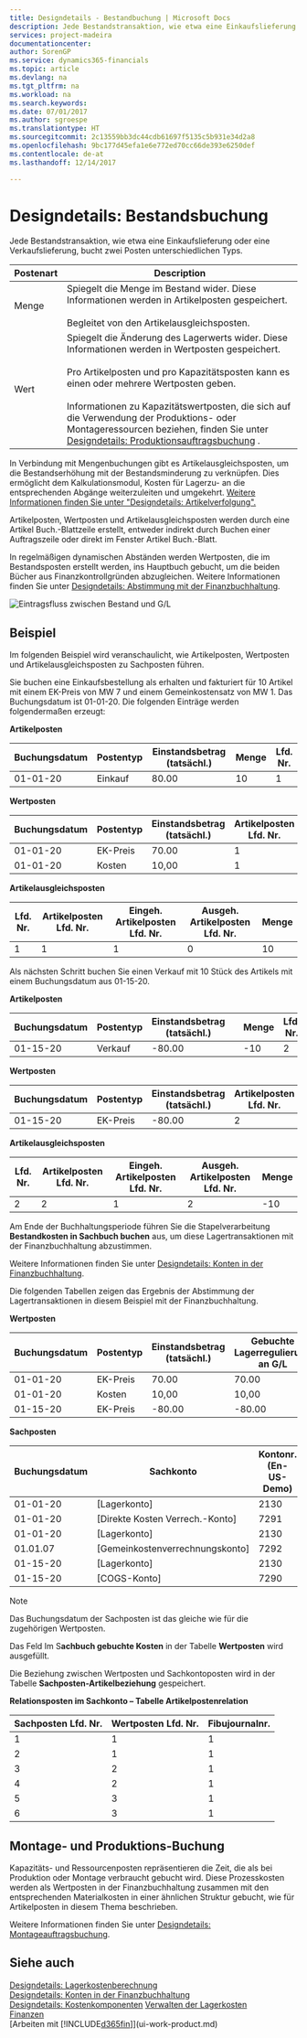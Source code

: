 ```yaml
---
title: Designdetails - Bestandbuchung | Microsoft Docs
description: Jede Bestandstransaktion, wie etwa eine Einkaufslieferung oder eine Verkaufslieferung, bucht zwei Posten unterschiedlichen Typs.
services: project-madeira
documentationcenter: 
author: SorenGP
ms.service: dynamics365-financials
ms.topic: article
ms.devlang: na
ms.tgt_pltfrm: na
ms.workload: na
ms.search.keywords: 
ms.date: 07/01/2017
ms.author: sgroespe
ms.translationtype: HT
ms.sourcegitcommit: 2c13559bb3dc44cdb61697f5135c5b931e34d2a8
ms.openlocfilehash: 9bc177d45efa1e6e772ed70cc66de393e6250def
ms.contentlocale: de-at
ms.lasthandoff: 12/14/2017

---
```

# <a name="design-details-inventory-posting"></a>Designdetails: Bestandsbuchung
Jede Bestandstransaktion, wie etwa eine Einkaufslieferung oder eine Verkaufslieferung, bucht zwei Posten unterschiedlichen Typs.  

|Postenart|Description|  
|----------------|---------------------------------------|  
|Menge|Spiegelt die Menge im Bestand wider. Diese Informationen werden in Artikelposten gespeichert.<br /><br /> Begleitet von den Artikelausgleichsposten.|  
|Wert|Spiegelt die Änderung des Lagerwerts wider. Diese Informationen werden in Wertposten gespeichert.<br /><br /> Pro Artikelposten und pro Kapazitätsposten kann es einen oder mehrere Wertposten geben.<br /><br /> Informationen zu Kapazitätswertposten, die sich auf die Verwendung der Produktions- oder Montageressourcen beziehen, finden Sie unter [Designdetails: Produktionsauftragsbuchung](design-details-production-order-posting.md) .|  

 In Verbindung mit Mengenbuchungen gibt es Artikelausgleichsposten, um die Bestandserhöhung mit der Bestandsminderung zu verknüpfen. Dies ermöglicht dem Kalkulationsmodul, Kosten für Lagerzu- an die entsprechenden Abgänge weiterzuleiten und umgekehrt. [Weitere Informationen finden Sie unter "Designdetails: Artikelverfolgung".](design-details-item-application.md)  

 Artikelposten, Wertposten und Artikelausgleichsposten werden durch eine Artikel Buch.-Blattzeile erstellt, entweder indirekt durch Buchen einer Auftragszeile oder direkt im Fenster Artikel Buch.-Blatt.  

 In regelmäßigen dynamischen Abständen werden Wertposten, die im Bestandsposten erstellt werden, ins Hauptbuch gebucht, um die beiden Bücher aus Finanzkontrollgründen abzugleichen. Weitere Informationen finden Sie unter [Designdetails: Abstimmung mit der Finanzbuchhaltung](design-details-reconciliation-with-the-general-ledger.md).  

 ![Eintragsfluss zwischen Bestand und G&#47;L](media/design_details_inventory_costing_1_entry_flow.png "design_details_inventory_costing_1_entry_flow")  

## <a name="example"></a>Beispiel  
 Im folgenden Beispiel wird veranschaulicht, wie Artikelposten, Wertposten und Artikelausgleichsposten zu Sachposten führen.  

 Sie buchen eine Einkaufsbestellung als erhalten und fakturiert für 10 Artikel mit einem EK-Preis von MW 7 und einem Gemeinkostensatz von MW 1. Das Buchungsdatum ist 01-01-20. Die folgenden Einträge werden folgendermaßen erzeugt:  

 **Artikelposten**  

|Buchungsdatum|Postentyp|Einstandsbetrag (tatsächl.)|Menge|Lfd. Nr.|  
|------------------|----------------|----------------------------|--------------|---------------|  
|01-01-20|Einkauf|80.00|10|1|  

 **Wertposten**  

|Buchungsdatum|Postentyp|Einstandsbetrag (tatsächl.)|Artikelposten Lfd. Nr.|Lfd. Nr.|  
|------------------|----------------|----------------------------|---------------------------|---------------|  
|01-01-20|EK-Preis|70.00|1|1|  
|01-01-20|Kosten|10,00|1|2|  

 **Artikelausgleichsposten**  

|Lfd. Nr.|Artikelposten Lfd. Nr.|Eingeh. Artikelposten Lfd. Nr.|Ausgeh. Artikelposten Lfd. Nr.|Menge|  
|---------------|---------------------------|----------------------------|-----------------------------|--------------|  
|1|1|1|0|10|  

 Als nächsten Schritt buchen Sie einen Verkauf mit 10 Stück des Artikels mit einem Buchungsdatum aus 01-15-20.  

 **Artikelposten**  

|Buchungsdatum|Postentyp|Einstandsbetrag (tatsächl.)||Menge|Lfd. Nr.|  
|------------------|----------------|----------------------------|-|--------------|---------------|  
|01-15-20|Verkauf|-80.00||-10|2|  

 **Wertposten**  

|Buchungsdatum|Postentyp|Einstandsbetrag (tatsächl.)|Artikelposten Lfd. Nr.|Lfd. Nr.|  
|------------------|----------------|----------------------------|---------------------------|---------------|  
|01-15-20|EK-Preis|-80.00|2|3|  

 **Artikelausgleichsposten**  

|Lfd. Nr.|Artikelposten Lfd. Nr.|Eingeh. Artikelposten Lfd. Nr.|Ausgeh. Artikelposten Lfd. Nr.|Menge|  
|---------------|---------------------------|----------------------------|-----------------------------|--------------|  
|2|2|1|2|-10|  

 Am Ende der Buchhaltungsperiode führen Sie die Stapelverarbeitung **Bestandkosten in Sachbuch buchen** aus, um diese Lagertransaktionen mit der Finanzbuchhaltung abzustimmen.  

 Weitere Informationen finden Sie unter [Designdetails: Konten in der Finanzbuchhaltung](design-details-accounts-in-the-general-ledger.md).  

 Die folgenden Tabellen zeigen das Ergebnis der Abstimmung der Lagertransaktionen in diesem Beispiel mit der Finanzbuchhaltung.  

 **Wertposten**  

|Buchungsdatum|Postentyp|Einstandsbetrag (tatsächl.)|Gebuchte Lagerregulierung an G/L|Artikelposten Lfd. Nr.|Lfd. Nr.|  
|------------------|----------------|----------------------------|-------------------------|---------------------------|---------------|  
|01-01-20|EK-Preis|70.00|70.00|1|1|  
|01-01-20|Kosten|10,00|10,00|1|2|  
|01-15-20|EK-Preis|-80.00|-80.00|2|3|  

 **Sachposten**  

|Buchungsdatum|Sachkonto|Kontonr. (En-US-Demo)||Betrag|Lfd. Nr.|  
|------------------|------------------|---------------------------------|-|------------|---------------|  
|01-01-20|[Lagerkonto]|2130||70.00|1|  
|01-01-20|[Direkte Kosten Verrech.-Konto]|7291||-70.00|2|  
|01-01-20|[Lagerkonto]|2130||10,00|3|  
|01.01.07|[Gemeinkostenverrechnungskonto]|7292||-10.00|4|  
|01-15-20|[Lagerkonto]|2130||-80.00|5|  
|01-15-20|[COGS-Konto]|7290||80.00|6|  

> [!NOTE]  
>  Das Buchungsdatum der Sachposten ist das gleiche wie für die zugehörigen Wertposten.  
>   
>  Das Feld Im S**achbuch gebuchte Kosten** in der Tabelle **Wertposten** wird ausgefüllt.  

 Die Beziehung zwischen Wertposten und Sachkontoposten wird in der Tabelle **Sachposten-Artikelbeziehung** gespeichert.  

 **Relationsposten im Sachkonto – Tabelle Artikelpostenrelation**  

|Sachposten Lfd. Nr.|Wertposten Lfd. Nr.|Fibujournalnr.|  
|--------------------|---------------------|-----------------------|  
|1|1|1|  
|2|1|1|  
|3|2|1|  
|4|2|1|  
|5|3|1|  
|6|3|1|  

## <a name="assembly-and-production-posting"></a>Montage- und Produktions-Buchung  
Kapazitäts- und Ressourcenposten repräsentieren die Zeit, die als bei Produktion oder Montage verbraucht gebucht wird. Diese Prozesskosten werden als Wertposten in der Finanzbuchhaltung zusammen mit den entsprechenden Materialkosten in einer ähnlichen Struktur gebucht, wie für Artikelposten in diesem Thema beschrieben.  

Weitere Informationen finden Sie unter [Designdetails: Montageauftragsbuchung](design-details-assembly-order-posting.md).  

## <a name="see-also"></a>Siehe auch  
 [Designdetails: Lagerkostenberechnung](design-details-inventory-costing.md)   
 [Designdetails: Konten in der Finanzbuchhaltung](design-details-accounts-in-the-general-ledger.md)   
 [Designdetails: Kostenkomponenten](design-details-cost-components.md) [Verwalten der Lagerkosten](finance-manage-inventory-costs.md)  
 [Finanzen](finance.md)  
 [Arbeiten mit [!INCLUDE[d365fin](includes/d365fin_md.md)]](ui-work-product.md)

